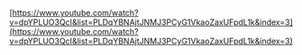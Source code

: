 [https://www.youtube.com/watch?v=dpYPLUO3QcI&list=PLDqYBNAjtJNMJ3PCyG1VkaoZaxUFpdL1k&index=3](https://www.youtube.com/watch?v=dpYPLUO3QcI&list=PLDqYBNAjtJNMJ3PCyG1VkaoZaxUFpdL1k&index=3)